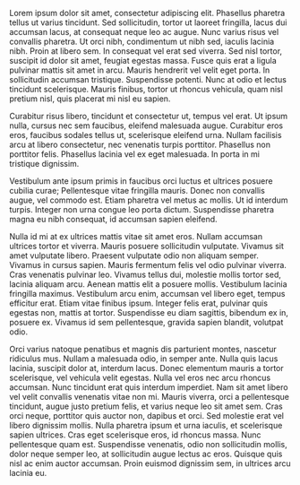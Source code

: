 Lorem ipsum dolor sit amet, consectetur adipiscing elit. Phasellus pharetra tellus ut varius tincidunt. Sed sollicitudin, tortor ut laoreet fringilla, lacus dui accumsan lacus, at consequat neque leo ac augue. Nunc varius risus vel convallis pharetra. Ut orci nibh, condimentum ut nibh sed, iaculis lacinia nibh. Proin at libero sem. In consequat vel erat sed viverra. Sed nisl tortor, suscipit id dolor sit amet, feugiat egestas massa. Fusce quis erat a ligula pulvinar mattis sit amet in arcu. Mauris hendrerit vel velit eget porta. In sollicitudin accumsan tristique. Suspendisse potenti. Nunc at odio et lectus tincidunt scelerisque. Mauris finibus, tortor ut rhoncus vehicula, quam nisl pretium nisl, quis placerat mi nisl eu sapien.

Curabitur risus libero, tincidunt et consectetur ut, tempus vel erat. Ut ipsum nulla, cursus nec sem faucibus, eleifend malesuada augue. Curabitur eros eros, faucibus sodales tellus ut, scelerisque eleifend urna. Nullam facilisis arcu at libero consectetur, nec venenatis turpis porttitor. Phasellus non porttitor felis. Phasellus lacinia vel ex eget malesuada. In porta in mi tristique dignissim.

Vestibulum ante ipsum primis in faucibus orci luctus et ultrices posuere cubilia curae; Pellentesque vitae fringilla mauris. Donec non convallis augue, vel commodo est. Etiam pharetra vel metus ac mollis. Ut id interdum turpis. Integer non urna congue leo porta dictum. Suspendisse pharetra magna eu nibh consequat, id accumsan sapien eleifend.

Nulla id mi at ex ultrices mattis vitae sit amet eros. Nullam accumsan ultrices tortor et viverra. Mauris posuere sollicitudin vulputate. Vivamus sit amet vulputate libero. Praesent vulputate odio non aliquam semper. Vivamus in cursus sapien. Mauris fermentum felis vel odio pulvinar viverra. Cras venenatis pulvinar leo. Vivamus tellus dui, molestie mollis tortor sed, lacinia aliquam arcu. Aenean mattis elit a posuere mollis. Vestibulum lacinia fringilla maximus. Vestibulum arcu enim, accumsan vel libero eget, tempus efficitur erat. Etiam vitae finibus ipsum. Integer felis erat, pulvinar quis egestas non, mattis at tortor. Suspendisse eu diam sagittis, bibendum ex in, posuere ex. Vivamus id sem pellentesque, gravida sapien blandit, volutpat odio.

Orci varius natoque penatibus et magnis dis parturient montes, nascetur ridiculus mus. Nullam a malesuada odio, in semper ante. Nulla quis lacus lacinia, suscipit dolor at, interdum lacus. Donec elementum mauris a tortor scelerisque, vel vehicula velit egestas. Nulla vel eros nec arcu rhoncus accumsan. Nunc tincidunt erat quis interdum imperdiet. Nam sit amet libero vel velit convallis venenatis vitae non mi. Mauris viverra, orci a pellentesque tincidunt, augue justo pretium felis, et varius neque leo sit amet sem. Cras orci neque, porttitor quis auctor non, dapibus et orci. Sed molestie erat vel libero dignissim mollis. Nulla pharetra ipsum et urna iaculis, et scelerisque sapien ultrices. Cras eget scelerisque eros, id rhoncus massa. Nunc pellentesque quam est. Suspendisse venenatis, odio non sollicitudin mollis, dolor neque semper leo, at sollicitudin augue lectus ac eros. Quisque quis nisl ac enim auctor accumsan. Proin euismod dignissim sem, in ultrices arcu lacinia eu.